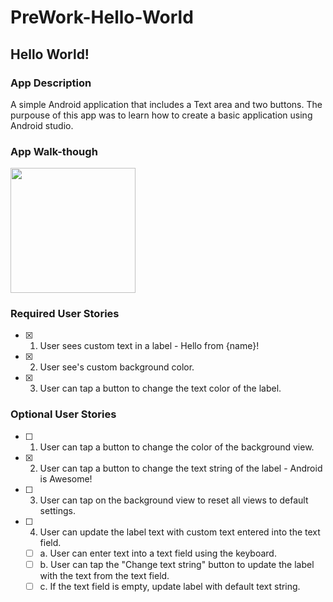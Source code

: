 # PreWork-Hello-World

## Hello World!

### App Description
A simple Android application that includes a Text area and two buttons. The purpouse of this app was to learn how to create a basic application using Android studio. 

### App Walk-though

<img src="https://media.discordapp.net/attachments/473672749785546764/496512475613888513/HEeuoNprGS.gif?width=375&height=752" width=200><br>

### Required User Stories
- [x] 1. User sees custom text in a label - Hello from {name}!
- [x] 2. User see's custom background color.
- [x] 3. User can tap a button to change the text color of the label.

### Optional User Stories
- [ ] 1. User can tap a button to change the color of the background view.  
- [x] 2. User can tap a button to change the text string of the label - Android is Awesome!  
- [ ] 3. User can tap on the background view to reset all views to default settings.  
- [ ] 4. User can update the label text with custom text entered into the text field.  
   - [ ] a. User can enter text into a text field using the keyboard.  
   - [ ] b. User can tap the "Change text string" button to update the label with the text from the text field.  
   - [ ] c. If the text field is empty, update label with default text string.  
